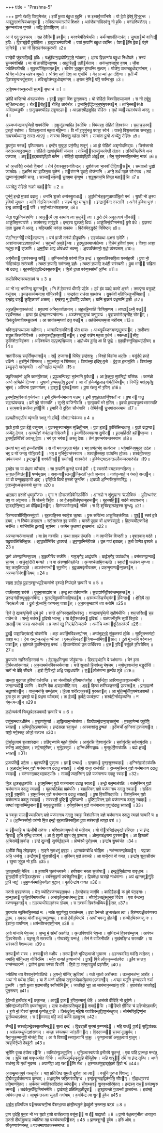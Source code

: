 +++
title = "Prashna-5"

+++
प्रा॒णो र॑क्षति॒ विश्व॒मेज॑त् । इर्यो॑ भू॒त्वा ब॑हु॒धा ब॒हूनि॑ । स इथ्सर्व॒व्व्याँ॑नशे । यो दे॒वो दे॒वेषु॑ वि॒भूर॒न्तः । आवृ॑दू॒दात्क्षेत्रिय॑ध्व॒गद्वृषा । तमित्प्रा॒णम्मन॒सोप॑ शिक्षत । अग्र॑न्दे॒वाना॑मि॒दम॑त्तु नो ह॒विः । मन॑स॒श्चित्ते॒दम् । भू॒तम्भव्य॑ञ्च गुप्यते । तद्धि दे॒वेष्व॑ग्रि॒यम् ॥1॥

आ न॑ एतु पुरश्च॒रम् । स॒ह दे॒वैरि॒म हवम् । मन॒श्श्रेय॑सिश्रेयसि । कर्म॑न्य॒ज्ञप॑ति॒न्दध॑त् । जु॒षताम्मे॒ वागि॒द ह॒विः । वि॒राड्दे॒वी पु॒रोहि॑ता । ह॒व्य॒वा़डन॑पायिनी । यया॑ रू॒पाणि॑ बहु॒धा वद॑न्ति । पेशा॑सि दे॒वा प॑र॒मे ज॒नित्रे । सा नो॑ वि॒राडन॑पस्फुरन्ती ॥2॥

वाग्दे॒वी जु॑षतामि॒द ह॒विः । चक्षु॑र्दे॒वाना॒ञ्ज्योति॑र॒मृते॒ न्य॑क्तम् । अ॒स्य वि॒ज्ञाना॑य बहु॒धा निधी॑यते । तस्य॑ सु॒म्नम॑शीमहि । मा नो॑ हासीद्विचक्ष॒णम् । आयु॒रिन्न॒ प्रतीर्यताम् । अन॑न्धा॒श्चक्षु॑षा व॒यम् । जी॒वा ज्योति॑रशीमहि । सुव॒र्ज्योति॑रु॒तामृतम् । श्रोत्रे॑ण भ॒द्रमु॒त शृ॑ण्वन्ति स॒त्यम् । श्रोत्रे॑ण॒ वाच॑म्बहु॒धोद्यमा॑नाम् । श्रोत्रे॑ण॒ मोद॑श्च॒ मह॑श्च श्रूयते । श्रोत्रे॑ण॒ सर्वा॒ दिश॒ आ शृ॑णोमि । येन॒ प्राच्या॑ उ॒त द॑क्षि॒णा । प्र॒तीच्यै॑ दि॒शश्शृ॒ण्वन्त्यु॑त्त॒रात् । तदिच्छ्रोत्र॑म्बहु॒धोद्यमा॑नम् । अ॒रान्न ने॒मि परि॒ सर्व॑म्बभूव ॥3॥

अ॒ग्रि॒यमन॑पस्फुरन्ती स॒त्य स॒प्त च॑ ॥ 1 ॥

उ॒देहि॑ वाजि॒न्यो अ॑स्य॒प्स्व॑न्तः । इ॒द रा॒ष्ट्रमा वि॑श सू॒नृता॑वत् । यो रोहि॑तो॒ विश्व॑मि॒दञ्ज॒जान॑ । स नो॑ रा॒ष्ट्रेषु॒ सुधि॑तान्दधातु । रोह॑रोह॒॒ रोहि॑त॒ आरु॑रोह । प्र॒जाभि॒र्वृद्धि॑ञ्ज॒नुषा॑मु॒पस्थम् । ताभि॒स्सर॑ब्धो अविद॒थ्षडु॒र्वीः । गा॒तुम्प्र॒पश्य॑न्नि॒ह रा॒ष्ट्रमाऽहाः । आऽहा॑र्‌षीद्रा॒ष्ट्रमि॒ह रोहि॑तः । मृधो॒ व्यास्थ॒दभ॑यन्नो अस्तु ॥4॥

अ॒स्मभ्य॑न्द्यावापृथिवी॒ शक्व॑रीभिः । रा॒ष्ट्रन्दु॑हाथामि॒ह रे॒वती॑भिः । विम॑मर्‌श॒ रोहि॑तो वि॒श्वरू॑पः । स॒मा॒च॒क्रा॒ण प्र॒रुहो॒ रुह॑श्च । दिव॑ङ्ग॒त्वाय॑ मह॒ता म॑हि॒म्ना । वि नो॑ रा॒ष्ट्रमु॑नत्तु॒ पय॑सा॒ स्वेन॑ । यास्ते॒ विश॒स्तप॑सा सम्बभू॒वुः । गा॒य॒त्रव्वँ॒थ्समनु॒ तास्त॒ आऽगुः॑ । तास्त्वा वि॑शन्तु॒ मह॑सा॒ स्वेन॑ । सम्मा॑ता पु॒त्रो अ॒भ्ये॑तु॒ रोहि॑तः ॥5॥

यू॒यमु॑ग्रा मरुत पृश्ञिमातरः । इन्द्रे॑ण स॒युजा॒ प्रमृ॑णीथ॒ शत्रून्॑ । आ वो॒ रोहि॑तो अशृणोदभिद्यवः । त्रिस॑प्तासो मरुतस्स्वादुसम्मुदः । रोहि॑तो॒ द्यावा॑पृथि॒वी ज॑जान । तस्मि॒॒स्तन्तु॑म्परमे॒ष्ठी त॑तान । तस्मि॑ञ्छिश्रिये अ॒ज एक॑पात् । अदृ॑ह॒द्द्यावा॑पृथि॒वी बले॑न । रोहि॑तो॒ द्यावा॑पृथि॒वी अ॑दृहत् । तेन॒ सुव॑स्स्तभि॒तन्तेन॒ नाकः॑ ॥6॥

सो अ॒न्तरि॑क्षे॒ रज॑सो वि॒मानः॑ । तेन॑ दे॒वास्सुव॒रन्व॑विन्दन्न् । सु॒शेव॑न्त्वा भा॒नवो॑ दीदि॒वासम् । सम॑ग्रासो जु॒ह्वो॑ जातवेदः । उ॒क्षन्ति॑ त्वा वा॒जिन॒मा घृ॒तेन॑ । सस॑मग्ने युवसे॒ भोज॑नानि । अग्ने॒ शर्ध॑ मह॒ते सौभ॑गाय । तव॑ द्यु॒म्नान्यु॑त्त॒मानि॑ सन्तु । सञ्जास्प॒त्य सु॒यम॒मा कृ॑णुष्व । श॒त्रू॒य॒ताम॒भि ति॑ष्ठा॒ महा॑सि ॥7॥

अ॒स्त्वे॒तु॒ रोहि॑तो॒ नाको॒ महा॑सि ॥ 2 ॥

पुन॑र्न॒ इन्द्रो॑ म॒घवा॑ ददातु । धना॑नि श॒क्रो धन्य॑स्सु॒राधाः । अ॒र्वा॒चीन॑ङ्कृणुताय्याँचि॒तो मनः॑ । श्रु॒ष्टी नो॑ अ॒स्य ह॒विषो॑ जुषा॒णः । यानि॑ नोऽजि॒नन्धना॑नि । ज॒हर्थ॑ शूर म॒न्युना । इन्द्रानु॑विन्द न॒स्तानि॑ । अ॒नेन॑ ह॒विषा॒ पुनः॑ । इन्द्र॒ आशाभ्य॒ परि॑ । सर्वा॒भ्योऽभ॑यङ्करत् ॥8॥

जेता॒ शत्रू॒न्विच॑र्‌षणिः । आकूत्यै त्वा॒ कामा॑य त्वा स॒मृधे त्वा । पु॒रो द॑धे अमृत॒त्वाय॑ जी॒वसे । आकू॑तिम॒स्याव॑से । काम॑मस्य॒ समृ॑द्ध्यै । इन्द्र॑स्य युञ्जते॒ धियः॑ । आकू॑तिन्दे॒वीम्मन॑स पु॒रो द॑धे । य॒ज्ञस्य॑ मा॒ता सु॒हवा॑ मे अस्तु । यदि॒च्छामि॒ मन॑सा॒ सका॑मः । वि॒देय॑मेन॒द्धृद॑ये॒ निवि॑ष्टम् ॥9॥

सेद॒ग्निर॒ग्नीरत्येत्य॒न्यान् । यत्र॑ वा॒जी तन॑यो वी॒डुपा॑णिः । स॒हस्र॑पाथा अ॒क्षरा॑ स॒मेति॑ । आशा॑नान्त्वाऽऽशापा॒लेभ्यः॑ । च॒तुर्भ्यो॑ अ॒मृतेभ्यः । इ॒दम्भू॒तस्याध्य॑क्षेभ्यः । वि॒धेम॑ ह॒विषा॑ व॒यम् । विश्वा॒ आशा॒ मधु॑ना॒ स सृ॑जामि । अ॒न॒मी॒वा आप॒ ओष॑धयो भवन्तु । अ॒यय्यँज॑मानो॒ मृधो॒ व्य॑स्यताम् ॥10॥

अगृ॑भीता प॒शव॑स्सन्तु॒ सर्वे । अ॒ग्निस्सोमो॒ वरु॑णो मि॒त्र इन्द्रः॑ । बृह॒स्पति॑स्सवि॒ता यस्स॑ह॒स्री । पू॒षा नो॒ गोभि॒रव॑सा॒ सर॑स्वती । त्वष्टा॑ रू॒पाणि॒ सम॑नक्तु य॒ज्ञैः । त्वष्टा॑ रू॒पाणि॒ दध॑ती॒ सर॑स्वती । पू॒षा भग॑ सवि॒ता नो॑ ददातु । बृह॒स्पति॒र्दद॒दिन्द्र॑स्स॒हस्रम् । मि॒त्रो दा॒ता वरु॑ण॒स्सोमो॑ अ॒ग्निः ॥11॥

क॒र॒न्निवि॑ष्टमस्यता॒न्नव॑ च ॥ 3 ॥

आ नो॑ भर॒ भग॑मिन्द्र द्यु॒मन्तम् । नि ते॑ दे॒ष्णस्य॑ धीमहि प्ररे॒के । उ॒र्व इ॑व पप्रथे॒ कामो॑ अ॒स्मे । तमापृ॑णा वसुपते॒ वसू॑नाम् । इ॒मङ्काम॑म्मन्दया॒ गोभि॒रश्वैः । च॒न्द्रव॑ता॒ राध॑सा प॒प्रथ॑श्च । सु॒व॒र्यवो॑ म॒तिभि॒स्तुभ्यँ॒व्विप्राः । इन्द्रा॑य॒ वाह॑ कुशि॒कासो॑ अक्रन्न् । इन्द्र॑स्य॒ नु वी॒र्या॑णि॒ प्रवो॑चम् । यानि॑ च॒कार॑ प्रथ॒मानि॑ व॒ज्री ॥12॥

अह॒न्नहि॒मन्व॒पस्त॑तर्द । प्रव॒क्षणा॑ अभिन॒त्पर्व॑तानाम् । अह॒न्नहि॒म्पर्व॑ते शिश्रिया॒णम् । त्वष्टाऽस्मै॒ वज्र॑ स्व॒र्य॑न्ततक्ष । वा॒श्रा इ॑व धे॒नव॒स्स्यन्द॑मानाः । अञ्ज॑स्समु॒द्रमव॑ जग्मु॒रापः॑ । वृ॒षा॒यमा॑णोऽवृणीत॒ सोमम् । त्रिक॑द्रुकेष्वपिबथ्सु॒तस्य॑ । आ साय॑कम्म॒घवा॑ दत्त॒ वज्रम् । अह॑न्नेनम्प्रथम॒जा मही॑नाम् ॥13॥

यदिन्द्राह॑न्प्रथम॒जा मही॑नाम् । आन्मा॒यिना॒ममि॑ना॒ प्रोत मा॒याः । आथ्सूर्य॑ञ्ज॒नय॒न्द्यामु॒षासम् । ता॒दीक्ना॒ शत्रू॒न्न किला॑विविथ्से । अह॑न्वृ॒त्रव्वृँ॑त्र॒तर॒व्व्यँसम् । इन्द्रो॒ वज्रे॑ण मह॒ता व॒धेन॑ । स्कन्धा॑सीव॒ कुलि॑शेना॒विवृ॑क्णा । अहि॑श्शयत उप॒पृक्पृ॑थि॒व्याम् । अ॒यो॒ध्येव दु॒र्मद॒ आ हि जु॒ह्वे । म॒हा॒वी॒रन्तु॑विबा॒धमृ॑जी॒षम् ॥14॥

नाता॑रीरस्य॒ समृ॑तिँव्व॒धानाम् । स रु॒जानाः पिपिष॒ इन्द्र॑शत्रुः । विश्वो॒ विहा॑या अर॒तिः । वसु॑र्दधे॒ हस्ते॒ दक्षि॑णे । त॒रणि॒र्न शि॑श्रथत् । श्र॒व॒स्य॑या॒ न शि॑श्रथत् । विश्व॑स्मा॒ इदि॑षुध्य॒से । दे॒व॒त्रा ह॒व्यमूहि॑षे । विश्व॑स्मा॒ इथ्सु॒कृते॒ वार॑मृण्वति । अ॒ग्निर्द्वारा॒ व्यृ॑ण्वति ॥15॥

उदु॒ज्जिहा॑नो अ॒भि काम॑मी॒रयन्न्॑ । प्र॒पृ॒ञ्चन्विश्वा॒ भुव॑नानि पू॒र्वथा । आ के॒तुना॒ सुष॑मिद्धो॒ यजि॑ष्ठः । काम॑न्नो अग्ने अ॒भिह॑र्य दि॒ग्भ्यः । जु॒षा॒णो ह॒व्यम॒मृते॑षु दू॒ढ्यः॑ । आ नो॑ र॒यिम्ब॑हु॒लाङ्गोम॑ती॒मिषम् । निधे॑हि॒ यक्ष॑द॒मृते॑षु॒ भूषन्न्॑ । अश्वि॑ना य॒ज्ञमाग॑तम् । दा॒शुष॒ पुरु॑दससा । पू॒षा र॑क्षतु नो र॒यिम् ॥16॥

इ॒मय्यँ॒ज्ञम॒श्विना॑ व॒र्धय॑न्ता । इ॒मौ र॒यिय्यँज॑मानाय धत्तम् । इ॒मौ प॒शून्र॑क्षताव्विँ॒श्वतो॑ नः । पू॒षा न॑ पातु॒ सद॒मप्र॑यच्छन्न् । प्रते॑ म॒हे स॑रस्वति । सुभ॑गे॒ वाजि॑नीवति । स॒त्य॒वाचे॑ भरे म॒तिम् । इ॒दन्नो॑ ह॒व्यङ्घृ॒तव॑थ्सरस्वति । स॒त्य॒वाचे॒ प्रभ॑रेमा ह॒वीषि॑ । इ॒मानि॑ ते दुरि॒ता सौभ॑गानि । तेभि॑र्व॒य सु॒भगा॑सस्स्याम ॥17॥

व॒ज्र्यही॑नामृजी॒षं व्यृ॑ण्वति रक्षतु नो र॒यि सौभ॑गा॒न्येक॑ञ्च ॥ 4 ॥

य॒ज्ञो रा॒यो य॒ज्ञ ई॑शे॒ वसू॑नाम् । य॒ज्ञस्स॒स्याना॑मु॒त सु॑क्षिती॒नाम् । य॒ज्ञ इ॒ष्ट पू॒र्वचि॑त्तिन्दधातु । य॒ज्ञो ब्र॑ह्म॒ण्वा अप्ये॑तु दे॒वान् । अ॒यय्यँ॒ज्ञो व॑र्धता॒ङ्गोभि॒रश्वैः । इ॒यव्वेँदि॑स्स्वप॒त्या सु॒वीरा । इ॒दम्ब॒र्हिरति॑ ब॒र्हीष्य॒न्या । इ॒मय्यँ॒ज्ञव्विँश्वे॑ अवन्तु दे॒वाः । भग॑ ए॒व भग॑वा अस्तु देवाः । तेन॑ व॒यम्भग॑वन्तस्स्याम ॥18॥

तन्त्वा॑ भग॒ सर्व॒ इज्जो॑हवीमि । स नो॑ भग पुरए॒ता भ॑वे॒ह । भग॒ प्रणे॑त॒र्भग॒ सत्य॑राधः । भगे॒मान्धिय॒मुद॑व॒ दद॑न्नः । भग॒ प्र णो॑ जनय॒ गोभि॒रश्वैः । भग॒ प्र नृभि॑र्नृ॒वन्त॑स्स्याम । शश्व॑ती॒स्समा॒ उप॑यन्ति लो॒काः । शश्व॑ती॒स्समा॒ उप॑य॒न्त्यापः॑ । इ॒ष्टम्पू॒र्त शश्व॑तीना॒॒ समा॑ना शाश्व॒तेन॑ । ह॒विषे॒ष्ट्वाऽन॒न्तल्लोँ॒कम्पर॒मारु॑रोह ॥19॥

इ॒यमे॒व सा या प्र॑थ॒मा व्यौच्छ॑त् । सा रू॒पाणि॑ कुरुते॒ पञ्च॑ दे॒वी । द्वे स्वसा॑रौ वयत॒स्तन्त्र॑मे॒तत् । स॒ना॒तनँ॒व्वित॑त॒॒ षण्म॑यूखम् । अवा॒न्यास्तन्तून्कि॒रतो॑ ध॒त्तो अ॒न्यान् । नाव॑पृ॒ज्याते॒ न ग॑माते॒ अन्तम् । आ वो॑ यन्तूदवा॒हासो॑ अ॒द्य । वृष्टिँ॒य्ये विश्वे॑ म॒रुतो॑ जु॒नन्ति॑ । अ॒यय्योँ अ॒ग्निर्म॑रुत॒स्समि॑द्धः । ए॒तञ्जु॑षध्वङ्कवयो युवानः ॥20॥

धा॒रा॒व॒रा म॒रुतो॑ धृ॒ष्णुवो॑जसः । मृ॒गा न भी॒मास्त॑वि॒षेभि॑रू॒र्मिभिः॑ । अ॒ग्नयो॒ न शु॑शुचा॒ना ऋ॑जी॒षिणः॑ । भ्रुमि॒न्धम॑न्त॒ उप॒ गा अ॑वृण्वत । वि च॑क्रमे॒ त्रिर्दे॒वः । आ वे॒धस॒न्नील॑पृष्ठम्बृ॒हन्तम् । बृह॒स्पति॒॒ सद॑ने सादयध्वम् । सा॒दद्यो॑नि॒न्दम॒ आ दी॑दि॒वासम् । हिर॑ण्यवर्णमरु॒ष स॑पेम । स हि शुचि॑श्श॒तप॑त्र॒स्स शु॒न्ध्यूः ॥21॥

हिर॑ण्यवाशीरिषि॒रस्सु॑व॒र्षाः । बृह॒स्पति॒स्स स्वा॑वे॒श ऋ॒ष्वाः । पू॒रू सखि॑भ्य आसु॒तिङ्क॑रिष्ठः । पूष॒॒ स्तव॑ व्र॒ते व॒यम् । न रि॑ष्येम क॒दाच॒न । स्तो॒तार॑स्त इ॒ह स्म॑सि । यास्ते॑ पूष॒न्ना वो॑ अ॒न्तस्स॑मु॒द्रे । हि॒र॒ण्ययी॑र॒न्तरि॑क्षे॒ चर॑न्ति । याभि॑र्यासि दू॒त्या सूर्य॑स्य । कामे॑न कृ॒तश्रव॑ इ॒च्छमा॑नः ॥22॥

अर॑ण्या॒न्यर॑ण्यान्य॒सौ । या प्रेव॒ नश्य॑सि । क॒था ग्राम॒न्न पृ॑च्छसि । न त्वा॒भीरि॑व विन्दती ३ । वृ॒षा॒र॒वाय॒ वद॑ते । यदु॒पाव॑तिचिच्चि॒कः । आ॒घा॒टीभि॑रिव धा॒वयन्न्॑ । अ॒र॒ण्या॒निर्म॑हीयते । उ॒त गाव॑ इवादन्न् । उ॒तो वेश्मे॑व दृश्यते ॥23॥

उ॒तो अ॑रण्या॒निस्सा॒यम् । श॒क॒टीरि॑व सर्जति । गाम॒ङ्गैष॒ आह्व॑यति । दार्व॒ङ्गैष॒ उपा॑वधीत् । वस॑न्नरण्या॒न्या सा॒यम् । अक्रु॑क्ष॒दिति॑ मन्यते । न वा अ॑रण्या॒निर्‌ह॑न्ति । अ॒न्यश्चेन्नाभि॒गच्छ॑ति । स्वा॒दो फल॑स्य ज॒ग्ध्वा । यत्र॒ काम॒न्निप॑द्यते । आञ्ज॑नगन्धी सुर॒भीम् । ब॒ह्व॒न्नामकृ॑षीवलाम् । प्राहम्मृ॒गाणाम्मा॒तरम् । अ॒र॒ण्या॒नीम॑शसिषम् ॥ 24॥

स्या॒म॒ रु॒रो॒ह॒ यु॒वा॒न॒श्शु॒न्ध्यूरि॒च्छमा॑नो दृश्यते॒ निप॑द्यते च॒त्वारि॑ च ॥ 5 ॥

वार्त्र॑हत्याय॒ शव॑से । पृ॒त॒ना॒साह्या॑य च । इन्द्र॒ त्वा व॑र्तयामसि । सु॒ब्रह्मा॑णँव्वी॒रव॑न्तम्बृ॒हन्तम् । उ॒रुङ्ग॑भी॒रम्पृ॒थुबु॑ध्नमिन्द्र । श्रु॒तर्‌षि॑मु॒ग्रम॑भिमाति॒षाहम् । अ॒स्मभ्य॑ञ्चि॒त्रँव्वृष॑ण र॒यिन्दाः । क्षे॒त्रि॒यै त्वा॒ निर्‌ऋ॑त्यै त्वा । द्रु॒हो मु॑ञ्चामि॒ वरु॑णस्य॒ पाशात् । अ॒ना॒गस॒म्ब्रह्म॑णे त्वा करोमि ॥25॥

शि॒वे ते॒ द्यावा॑पृथि॒वी उ॒भे इ॒मे । शन्ते॑ अ॒ग्निस्स॒हाद्भिर॑स्तु । शन्द्यावा॑पृथि॒वी स॒हौष॑धीभिः । शम॒न्तरि॑क्ष स॒ह वाते॑न ते । शन्ते॒ चत॑स्र प्र॒दिशो॑ भवन्तु । या दैवी॒श्चत॑स्र प्र॒दिशः॑ । वात॑पत्नीर॒भि सूर्यो॑ विच॒ष्टे । तासान्त्वा ज॒रस॒ आद॑धामि । प्र यक्ष्म॑ एतु॒ निर्‌ऋ॑तिम्परा॒चैः । अमो॑चि॒ यक्ष्माद्दुरि॒तादव॑र्त्यै ॥26॥

द्रु॒ह पाशा॒न्निर्‌ऋ॑त्यै॒ चोद॑मोचि । अहा॒ अव॑र्ति॒मवि॑दथ्स्यो॒नम् । अप्य॑भूद्भ॒द्रे सु॑कृ॒तस्य॑ लो॒के । सूर्य॑मृ॒तन्तम॑सो॒ ग्राह्या॒ यत् । दे॒वा अमु॑ञ्च॒न्नसृ॑ज॒न्व्ये॑नसः । ए॒वम॒हमि॒मङ्क्षेत्रि॒याज्जा॑मिश॒॒सात् । द्रु॒हो मु॑ञ्चामि॒ वरु॑णस्य॒ पाशात् । बृह॑स्पते यु॒वमिन्द्र॑श्च॒ वस्वः॑ । दि॒व्यस्ये॑शाथे उ॒त पार्थि॑वस्य । ध॒त्त र॒यि स्तु॑व॒ते की॒रये॑चित् ॥27॥

यू॒यम्पा॑त स्व॒स्तिभि॒स्सदा॑ नः । दे॒वा॒युध॒मिन्द्र॒मा जोहु॑वानाः । वि॒श्वा॒वृध॑म॒भि ये रक्ष॑माणाः । येन॑ ह॒ता दी॒र्घमध्वा॑न॒मायन्न्॑ । अ॒न॒न्तमर्थ॒मनि॑वर्थ्स्यमानाः । यत्ते॑ सुजाते हि॒मव॑थ्सु भेष॒जम् । म॒यो॒भूश्शन्त॑मा॒ यद्धृ॒दोसि॑ । ततो॑ नो देहि सीबले । अ॒दो गि॒रिभ्यो॒ अधि॒ यत्प्र॒धाव॑सि । स॒॒शोभ॑माना क॒न्ये॑व शुभ्रे ॥28॥

तान्त्वा॒ मुद्ग॑ला ह॒विषा॑ वर्धयन्ति । सा न॑स्सीबले र॒यिमाभा॑जये॒ह । पूर्व॑न्देवा॒ अप॑रेणानु॒पश्य॒ञ्जन्म॑भिः । जन्मा॒न्यव॑रै॒ परा॑णि । वेदा॑नि देवा अ॒यम॒स्मीति॒ माम् । अ॒ह हि॒त्वा शरी॑रञ्ज॒रस॑ प॒रस्तात् । प्रा॒णा॒पा॒नौ चक्षु॒श्श्रोत्रम् । वाच॒म्मन॑सि॒ सम्भृ॑ताम् । हि॒त्वा शरी॑रञ्ज॒रस॑ प॒रस्तात् । आ भूति॒म्भूतिँ॑व्व॒यम॑श्ञवामहै । इ॒मा ए॒व ता उ॒षसो॒ या प्र॑थ॒मा व्यौच्छन्न्॑ । ता दे॒व्य॑ कुर्वते॒ पञ्च॑रू॒पा । शश्व॑ती॒र्नाव॑पृज्यन्ति । न ग॑म॒न्त्यन्तम् ॥29॥

क॒रो॒म्यव॑र्त्यै चिच्छुभ्रेऽश्ञवामहै च॒त्वारि॑ च ॥ 6 ॥

वसू॑ना॒न्त्वाऽधी॑तेन । रु॒द्राणा॑मू॒र्म्या । आ॒दि॒त्याना॒न्तेज॑सा । विश्वे॑षान्दे॒वाना॒ङ्क्रतु॑ना । म॒रुता॒मेम्ना॑ जुहोमि॒ स्वाहा । अ॒भिभू॑तिर॒हमाग॑मम् । इन्द्र॑सखा स्वा॒युधः॑ । आस्वाशा॑सु दु॒ष्षहः॑ । इ॒दँव्वर्चो॑ अ॒ग्निना॑ द॒त्तमागात् । यशो॒ भर्ग॒स्सह॒ ओजो॒ बल॑ञ्च ॥30॥

दी॒र्घा॒यु॒त्वाय॑ श॒तशा॑रदाय । प्रति॑गृभ्णामि मह॒ते वी॒र्या॑य । आयु॑रसि वि॒श्वायु॑रसि । स॒र्वायु॑रसि॒ सर्व॒मायु॑रसि । सर्व॑म्म॒ आयु॑र्भूयात् । सर्व॒मायु॑र्गेषम् । भूर्भुव॒स्सुवः॑ । अ॒ग्निर्धर्मे॑णान्ना॒दः । मृ॒त्युर्धर्मे॒णान्न॑पतिः । ब्रह्म॑ क्ष॒त्र स्वाहा ॥31॥

प्र॒जाप॑ति प्रणे॒ता । बृह॒स्पति॑ पुरए॒ता । य॒म पन्थाः । च॒न्द्रमाः पुनर॒सुस्स्वाहा । अ॒ग्निर॑न्ना॒दोऽन्न॑पतिः । अ॒न्नाद्य॑म॒स्मिन् य॒ज्ञे यज॑मानाय ददातु॒ स्वाहा । सोमो॒ राजा॒ राज॑पतिः । रा॒ज्यम॒स्मिन् य॒ज्ञे यज॑मानाय ददातु॒ स्वाहा । वरु॑णस्स॒म्राट्थ्स॒म्राट्प॑तिः । साम्राज्यम॒स्मिन् य॒ज्ञे यज॑मानाय ददातु॒ स्वाहा ॥32॥

मि॒त्रः क्ष॒त्रङ्क्ष॒त्रप॑तिः । क्ष॒त्रम॒स्मिन् य॒ज्ञे यज॑मानाय ददातु॒ स्वाहा । इन्द्रो॒ बल॒म्बल॑पतिः । बल॑म॒स्मिन् य॒ज्ञे यज॑मानाय ददातु॒ स्वाहा । बृह॒स्पति॒र्ब्रह्म॒ ब्रह्म॑पतिः । ब्रह्मा॒स्मिन् य॒ज्ञे यज॑मानाय ददातु॒ स्वाहा । स॒वि॒ता रा॒ष्ट्र रा॒ष्ट्रप॑तिः । रा॒ष्ट्रम॒स्मिन् य॒ज्ञे यज॑मानाय ददातु॒ स्वाहा । पू॒षा वि॒शाँव्विट्प॑तिः । विश॑म॒स्मिन् य॒ज्ञे यज॑मानाय ददातु॒ स्वाहा । सर॑स्वती॒ पुष्टि॒ पुष्टि॑पत्नी । पुष्टि॑म॒स्मिन् य॒ज्ञे यज॑मानाय ददातु॒ स्वाहा । त्वष्टा॑ पशू॒नाम्मि॑थु॒नाना॑ रूप॒कृद्रू॒पप॑तिः । रु॒पेणा॒स्मिन् य॒ज्ञे यज॑मानाय प॒शून्द॑दातु॒ स्वाहा ॥33॥

च॒ स्वाहा॒ साम्राज्यम॒स्मिन् य॒ज्ञे यज॑मानाय ददातु॒ स्वाहा॒ विश॑म॒स्मिन् य॒ज्ञे यज॑मानाय ददातु॒ स्वाहा॑ च॒त्वारि॑ च ॥ 7 ॥ (अ॒ग्निस्सोमो॒ वरु॑णो मि॒त्र इन्द्रो॒ बृह॒स्पति॑स्सवि॒ता पू॒षा सर॑स्वती॒ त्वष्टा॒ दश॑ ॥ )

स ईम्पाहि॒ य ऋ॑जी॒षी तरु॑त्रः । यश्शिप्र॑वान्वृष॒भो यो म॑ती॒नाम् । यो गोत्र॒भिद्व॑ज्र॒भृद्यो ह॑रि॒ष्ठाः । स इ॑न्द्र चि॒त्रा अ॒भि तृ॑न्धि॒ वाजान्॑ । आ ते॒ शुष्मो॑ वृष॒भ ए॑तु प॒श्चात् । ओत्त॒राद॑ध॒रागा पु॒रस्तात् । आ वि॒श्वतो॑ अ॒भिसमेत्व॒र्वाङ् । इन्द्र॑ द्यु॒म्न सुव॑र्वद्धेह्य॒स्मे । प्रोष्व॑स्मै पुरोर॒थम् । इन्द्रा॑य शू॒षम॑र्चत ॥34॥

अ॒भीके॑ चिदु लोक॒कृत् । स॒ङ्गे स॒मथ्सु॑ वृत्र॒हा । अ॒स्माक॑म्बोधि चोदि॒ता । नभ॑न्तामन्य॒केषाम् । ज्या॒का अधि॒ धन्व॑सु । इन्द्रँ॑व्व॒य शु॑ना॒सीरम् । अ॒स्मिन् य॒ज्ञे ह॑वामहे । आ वाजै॒रुप॑ नो गमत् । इन्द्रा॑य॒ शुना॒सीरा॑य । स्रु॒चा जु॑हुत नो ह॒विः ॥35॥

जु॒षता॒म्प्रति॒ मेधि॑रः । प्र ह॒व्यानि॑ घृ॒तव॑न्त्यस्मै । हर्य॑श्वाय भरता स॒जोषाः । इन्द्र॒र्तुभि॒र्ब्रह्म॑णा वावृधा॒नः । शु॒ना॒सी॒री ह॒विरि॒दञ्जु॑षस्व । वय॑स्सुप॒र्णा उप॑सेदु॒रिन्द्रम् । प्रि॒यमे॑धा॒ ऋष॑यो॒ नाध॑मानाः । अप॑ ध्वा॒न्तमूर्णु॒हि पू॒र्धि चक्षुः॑ । मु॒मु॒ग्ध्य॑स्मान्नि॒धये॑ऽव ब॒द्धान् । बृ॒हदिन्द्रा॑य गायत ॥36॥

मरु॑तो वृत्र॒हन्त॑मम् । येन॒ ज्योति॒रज॑नयन्नृता॒वृधः॑ । दे॒वन्दे॒वाय॒ जागृ॑वि । कामि॒हैका॒ क इ॒मे प॑त॒ङ्गाः । मा॒न्था॒ला कुलि॒परि॑मापतन्ति । अना॑वृतैना॒न्प्रध॑मन्तु दे॒वाः । सौप॑र्ण॒ञ्चक्षु॑स्त॒नुवा॑ विदेय । ए॒वा व॑न्दस्व॒ वरु॑णम्बृ॒हन्तम् । न॒म॒स्याधीर॑म॒मृत॑स्य गो॒पाम् । स न॒श्शर्म॑ त्रि॒वरू॑थँ॒व्विय॑सत् ॥37॥

यू॒यम्पा॑त स्व॒स्तिभि॒स्सदा॑ नः । नाके॑ सुप॒र्णमुप॒ यत्पत॑न्तम् । हृ॒दा वेन॑न्तो अ॒भ्यच॑क्षत त्वा । हिर॑ण्यपक्षँ॒व्वरु॑णस्य दू॒तम् । य॒मस्य॒ योनौ॑ शकु॒नम्भु॑र॒ण्युम् । शन्नो॑ दे॒वीर॒भिष्ट॑ये । आपो॑ भवन्तु पी॒तये । शय्योँर॒भिस्र॑वन्तु नः । ईशा॑ना॒ वार्या॑णाम् । क्षय॑न्तीश्चर्‌षणी॒नाम् ॥38 ॥

अ॒पो या॑चामि भेष॒जम् । अ॒प्सु मे॒ सोमो॑ अब्रवीत् । अ॒न्तर्विश्वा॑नि भेष॒जा । अ॒ग्निञ्च॑ वि॒श्वश॑म्भुवम् । आप॑श्च वि॒श्वभे॑षजीः । यद॒प्सु ते॑ सरस्वति । गोष्वश्वे॑षु॒ यन्मधु॑ । तेन॑ मे वाजिनीवति । मुख॑मङ्ग्धि सरस्वति । या सर॑स्वती वैशम्भ॒ल्या ॥39॥

तस्याम्मे रास्व । तस्यास्ते भक्षीय । तस्यास्ते भूयिष्ठ॒भाजो॑ भूयास्म । अ॒हन्त्वद॑स्मि॒ मद॑सि॒ त्वमे॒तत् । ममा॑सि॒ योनि॒स्तव॒ योनि॑रस्मि । ममै॒व सन्वह॑ ह॒व्यान्य॑ग्ने । पु॒त्र पि॒त्रे लो॑क॒कृज्जा॑तवेदः । इ॒हैव सन्तत्र॒ सन्त॑न्त्वाऽग्ने । प्रा॒णेन॑ वा॒चा मन॑सा बिभर्मि । ति॒रो मा॒ सन्त॒मायु॒र्मा प्रहा॑सीत् ॥40॥

ज्योति॑षा त्वा वैश्वान॒रेणोप॑तिष्ठे । अ॒यन्ते॒ योनि॑र् ऋ॒त्वियः॑ । यतो॑ जा॒तो अरो॑चथाः । तञ्जा॒नन्न॑ग्न॒ आरो॑ह । अथा॑ नो वर्धया र॒यिम् । या ते॑ अग्ने य॒ज्ञिया॑ त॒नूस्तयेह्यारो॑हा॒त्माऽऽत्मानम् । अच्छा॒ वसू॑नि कृ॒ण्वन्न॒स्मे नर्या॑ पु॒रूणि॑ । य॒ज्ञो भू॒त्वा य॒ज्ञमासी॑द॒ स्वाँय्योनिम् । जात॑वेदो॒ भुव॒ आ जाय॑मान॒स्सक्ष॑य॒ एहि॑ । उ॒पाव॑रोह जातवेद॒ पुन॒स्त्वम् ॥41॥

दे॒वेभ्यो॑ ह॒व्यँव्व॑ह न प्रजा॒नन्न् । आयु॑ प्र॒जा र॒यिम॒स्मासु॑ धेहि । अज॑स्रो दीदिहि नो दुरो॒णे । तमिन्द्र॑ञ्जोहवीमि म॒घवा॑नमु॒ग्रम् । स॒त्रा दधा॑न॒मप्र॑तिष्कुत॒॒ शवा॑सि । महि॑ष्ठो गी॒र्भिरा च॑ य॒ज्ञियो॑ऽव॒वर्त॑त् । रा॒ये नो॒ विश्वा॑ सु॒पथा॑ कृणोतु व॒ज्री । त्रिक॑द्रुकेषु महि॒षो यवा॑शिरन्तुवि॒शुष्म॑स्तृ॒पत् । सोम॑मपिब॒द्विष्णु॑ना सु॒तँय्यथाऽव॑शत् । स ईम्ममाद॒ महि॒ कर्म॒ कर्त॑वे म॒हामु॒रुम् ॥42॥

सैन॑ सश्चद्दे॒वन्दे॒वस्स॒त्यमिन्दु॑ स॒त्य इन्द्रः॑ । वि॒दद्यती॑ स॒रमा॑ रु॒ग्णमद्रेः । महि॒ पाथ॑ पू॒र्व्य स॒द्ध्रिय॑क्कः । अग्र॑न्नयथ्सु॒पद्यक्ष॑राणाम् । अच्छा॒ रव॑म्प्रथ॒मा जा॑न॒तीगात् । वि॒दद्गव्य॑ स॒रमा॑ दृ॒ढमू॒र्वम् । येना॒नुक॒म्मानु॑षी॒ भोज॑ते॒ विट् । आ ये विश्वास्स्वप॒त्यानि॑ च॒क्रुः । कृ॒ण्वा॒नासो॑ अमृत॒त्वाय॑ गा॒तुम् । त्वन्नृभि॑र्नृपते दे॒वहू॑तौ ॥43॥

भूरी॑णि वृ॒त्वा ह॑र्यश्व हसि । त्वन्निद॑स्यु॒ञ्चुमु॑रिम् । धुनि॒ञ्चास्वा॑पयो द॒भीत॑ये सु॒हन्तु॑ । ए॒वा पा॑हि प्र॒त्नथा॒ मन्द॑तु त्वा । श्रु॒धि ब्रह्म॑ वावृधस्वो॒त गी॒र्भिः । आ॒विस्सुर्य॑ङ्कृणु॒हि पी॒पिही॒षः । ज॒हि शत्रू॑ र॒भि गा इ॑न्द्र तृन्धि । अग्ने॒ बाध॑स्व॒ वि मृधो॑ नुदस्व । अपामी॑वा॒ अप॒ रक्षा॑सि सेध । अ॒स्माथ्स॑मु॒द्राद्बृ॑ह॒तो दि॒वो नः॑ ॥44॥

अ॒पाम्भू॒मान॒मुप॑ नस्सृजे॒ह । यज्ञ॒ प्रति॑तिष्ठ सुम॒तौ सु॒शेवा॒ आ त्वा । वसू॑नि पुरु॒धा वि॑शन्तु । दी॒र्घमायु॒र्यज॑मानाय कृ॒ण्वन्न् । अधा॒मृते॑न जरि॒तार॑मङ्ग्धि । इन्द्र॑श्शु॒नाव॒द्वित॑नोति॒ सीरम् । सँ॒व्व॒थ्स॒रस्य॑ प्रति॒माण॑मे॒तत् । अ॒र्कस्य॒ ज्योति॒स्तदिदा॑स॒ ज्येष्ठम् । सँ॒व्व॒थ्स॒र शु॒नव॒थ्सीर॑मे॒तत् । इन्द्र॑स्य॒ राध॒ प्रय॑तम्पु॒रु त्मना । तद॑र्करू॒पँव्वि॒मिमा॑नमेति । द्वाद॑शारे॒ प्रति॑तिष्ठ॒तीद्वृषा । अ॒श्वा॒यन्तो॑ ग॒व्यन्तो॑ वा॒जय॑न्तः । हवा॑महे॒ त्वोप॑गन्त॒वा उ॑ । आ॒भूष॑न्तस्त्वा सुम॒तौ नवा॑याम् । व॒यमि॑न्द्र त्वा शु॒न हु॑वेम ॥45॥

अ॒र्च॒त॒ ह॒विर्गा॑यत यसच्चऱ्षणी॒नां वै॑शम्भ॒ल्या हा॑सी॒त्त्वमु॒रुं दे॒वहू॑तौ न॒स्त्मना॒ षट्च॑ ॥ 8 ॥

प्रा॒ण उ॒देहि॒ पुन॒रा नो॑ भर य॒ज्ञो रा॒यो वार्त्र॑हत्याय॒ वसू॑ना॒॒ स ईं पाह्य॒ष्टौ ॥ 8 ॥ प्रा॒णो र॑क्ष॒त्यगृ॑भीता धाराव॒रा म॒रुतो॑ दीर्घायु॒त्वाय॒ ज्योति॑षा त्वा॒ पञ्च॑चत्वारिशत् ॥ 45 ॥ प्रा॒णश्शु॒न हु॑वेम । हरिः॑ ओम् ॥ श्रीकृष्णार्पणमस्तु ॥ पञ्चमप्रपाठकस्समाप्तः ॥

